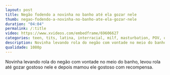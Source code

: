 ```yaml
---
layout: post
title: Negão fodendo a novinha no banho até ela gozar nele
thumb: negao-fodendo-a-novinha-no-banho-ate-ela-gozar-nele
duration: "04:04"
permalink: /:title
video: https://www.xvideos.com/embedframe/69606627
categories: teen, tits, latina, interracial, milf, masturbation, POV, oral, indian, gostosa, puta
description: Novinha levando rola do negão com vontade no meio do banho, levou rola até gozar gostoso nele e depois mamou ele gostoso com recompensa.
qualidade: 1080p
---
```

Novinha levando rola do negão com vontade no meio do banho, levou rola até gozar gostoso nele e depois mamou ele gostoso com recompensa.